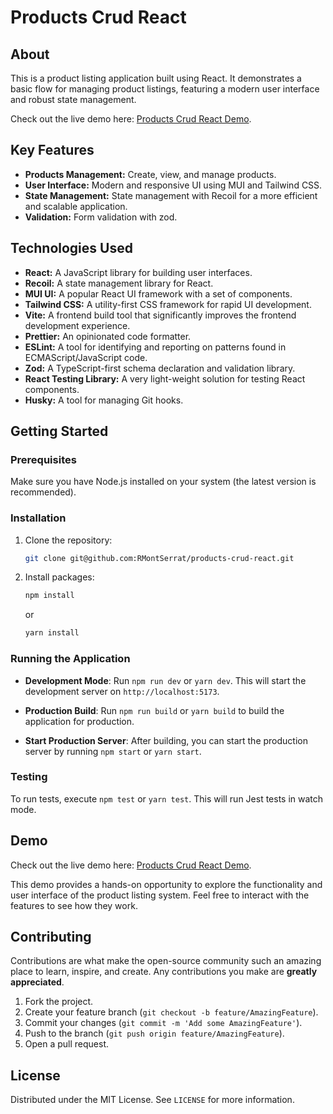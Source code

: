 # Products Crud React

## About
This is a product listing application built using React. It demonstrates a basic flow for managing product listings, featuring a modern user interface and robust state management.

Check out the live demo here: [Products Crud React Demo](https://rmontserrat.github.io/products-crud-react/).

## Key Features
- **Products Management:** Create, view, and manage products.
- **User Interface:** Modern and responsive UI using MUI and Tailwind CSS.
- **State Management:** State management with Recoil for a more efficient and scalable application.
- **Validation:** Form validation with zod.

## Technologies Used
- **React:** A JavaScript library for building user interfaces.
- **Recoil:** A state management library for React.
- **MUI UI:** A popular React UI framework with a set of components.
- **Tailwind CSS:** A utility-first CSS framework for rapid UI development.
- **Vite:** A frontend build tool that significantly improves the frontend development experience.
- **Prettier:** An opinionated code formatter.
- **ESLint:** A tool for identifying and reporting on patterns found in ECMAScript/JavaScript code.
- **Zod:** A TypeScript-first schema declaration and validation library.
- **React Testing Library:** A very light-weight solution for testing React components.
- **Husky:** A tool for managing Git hooks.

## Getting Started

### Prerequisites
Make sure you have Node.js installed on your system (the latest version is recommended).

### Installation
1. Clone the repository:
   ```sh
   git clone git@github.com:RMontSerrat/products-crud-react.git
   ```

2. Install packages:
   ```sh
   npm install
   ```

   or

   ```sh
   yarn install
   ```

### Running the Application

- **Development Mode**:
Run `npm run dev` or `yarn dev`. This will start the development server on `http://localhost:5173`.

- **Production Build**:
Run `npm run build` or `yarn build` to build the application for production.

- **Start Production Server**:
After building, you can start the production server by running `npm start` or `yarn start`.

### Testing
To run tests, execute `npm test` or `yarn test`. This will run Jest tests in watch mode.

## Demo
Check out the live demo here: [Products Crud React Demo](https://rmontserrat.github.io/products-crud-react/).

This demo provides a hands-on opportunity to explore the functionality and user interface of the product listing system. Feel free to interact with the features to see how they work.

## Contributing
Contributions are what make the open-source community such an amazing place to learn, inspire, and create. Any contributions you make are **greatly appreciated**.

1. Fork the project.
2. Create your feature branch (`git checkout -b feature/AmazingFeature`).
3. Commit your changes (`git commit -m 'Add some AmazingFeature'`).
4. Push to the branch (`git push origin feature/AmazingFeature`).
5. Open a pull request.

## License
Distributed under the MIT License. See `LICENSE` for more information.



